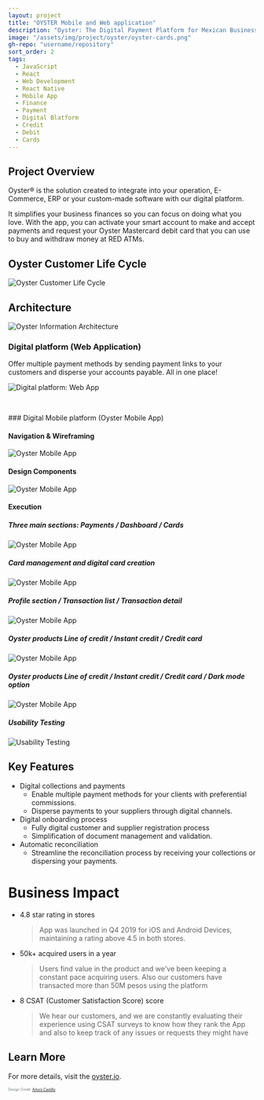 ```yaml
---
layout: project
title: "OYSTER Mobile and Web application"
description: "Oyster: The Digital Payment Platform for Mexican Business OwnersOyster® is the solution created to integrate into your operation, E-Commerce, ERP or your custom-made software with our digital platform."
image: "/assets/img/project/oyster/oyster-cards.png"
gh-repo: "username/repository"
sort_order: 2
tags:
  - JavaScript
  - React
  - Web Development
  - React Native
  - Mobile App
  - Finance
  - Payment
  - Digital Blatform
  - Credit
  - Debit
  - Cards
---
```


## Project Overview

Oyster® is the solution created to integrate into your operation, E-Commerce, ERP or your custom-made software with our digital platform.

It simplifies your business finances so you can focus on doing what you love. With the app, you can activate your smart account to make and accept payments and request your Oyster Mastercard debit card that you can use to buy and withdraw money at RED ATMs.

## Oyster Customer Life Cycle
![Oyster Customer Life Cycle](/assets/img/project/oyster/life-cycle.png)


## Architecture
![Oyster Information Architecture](/assets/img/project/oyster/info-architecture.jpg)

### Digital platform (Web Application)
Offer multiple payment methods by sending payment links to your customers and disperse your accounts payable. All in one place!

![Digital platform: Web App](/assets/img/project/oyster/plataforma-digita.svg)


<p>&nbsp;</p>
### Digital Mobile platform (Oyster Mobile App)

#### Navigation & Wireframing

![Oyster Mobile App](/assets/img/project/oyster/mobiile-app-wireframe.jpg)

#### Design Components

![Oyster Mobile App](/assets/img/project/oyster/design-components.jpg)


#### Execution

##### Three main sections: Payments / Dashboard / Cards

![Oyster Mobile App](/assets/img/project/oyster/mobile-app-implemented.jpg)

##### Card management and digital card creation

![Oyster Mobile App](/assets/img/project/oyster/cards-dashboard.jpg)

##### Profile section / Transaction list / Transaction detail

![Oyster Mobile App](/assets/img/project/oyster/transtaion-details.jpg)

##### Oyster products Line of credit / Instant credit / Credit card

![Oyster Mobile App](/assets/img/project/oyster/credit-card-transation.jpg)

##### Oyster products Line of credit / Instant credit / Credit card / Dark mode option

![Oyster Mobile App](/assets/img/project/oyster/credit-line-of-credit-dark-mode.jpg)

##### Usability Testing
![Usability Testing](/assets/img/project/oyster/usability-test.png)

## Key Features

- Digital collections and payments
  - Enable multiple payment methods for your clients with preferential commissions.
  - Disperse payments to your suppliers through digital channels. 
- Digital onboarding process
  - Fully digital customer and supplier registration process
  - Simplification of document management and validation.
- Automatic reconciliation
  - Streamline the reconciliation process by receiving your collections or dispersing your payments.

# Business Impact
- 4.8 ‍star rating in stores
  > App was launched in Q4 2019 for iOS and Android Devices, maintaining a rating  above 4.5 in both stores.

- 50k+ acquired users in a year
  > Users find value in the product and we've been keeping a constant pace acquiring users. Also our customers have transacted more than 50M pesos using the platform

- 8 CSAT (Customer Satisfaction Score) score
  > We hear our customers, and we are constantly evaluating their experience using CSAT surveys to know how they rank the App and also to keep track of any issues or requests they might have


## Learn More

For more details, visit the [oyster.io](https://oyster.io/).

<small style="color: #6c757d; font-size: 0.5em;">Design Credit: [Arturo Castillo](https://dribbble.com/ErreDos_DeDos)</small>
<!-- https://www.arturoc.com/work/oyster-app -->